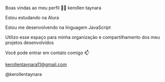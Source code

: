 Boas vindas ao meu perfil 💙💙
kerollen taynara

Estou estudando na Alura

Estou me desenvolvendo na linguagem JavaScript

Utilizo esse espaço para minha organização e compartilhamento dos meu projetos desenvolvidos


Você pode entrar em contato comigo 📫

kerollentaynara11@gmail.com

@kerollentaynara
